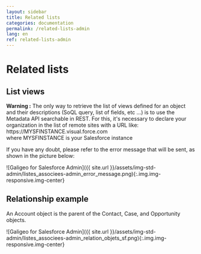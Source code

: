 ```yaml
---
layout: sidebar
title: Related lists
categories: documentation
permalink: /related-lists-admin
lang: en
ref: related-lists-admin
---
```


# Related lists

## List views

<div class="alert alert-warning" role="alert"> <strong>Warning :</strong> The only way to retrieve the list of views defined for an object and their descriptions (SoQL query, list of fields, etc ...) is to use the Metadata API searchable in REST. For this, it's necessary to declare your organization in the list of remote sites with a URL like:<br>
https://MYSFINSTANCE.visual.force.com<br>
where MYSFINSTANCE is your Salesforce instance</div>

If you have any doubt, please refer to the error message that will be sent, as shown in the picture below:

![Galigeo for Salesforce Admin]({{ site.url }}/assets/img-std-admin/listes_associees-admin_error_message.png){:.img.img-responsive.img-center}

## Relationship example

An Account object is the parent of the Contact, Case, and Opportunity objects.

![Galigeo for Salesforce Admin]({{ site.url }}/assets/img-std-admin/listes_associees-admin_relation_objets_sf.png){:.img.img-responsive.img-center}